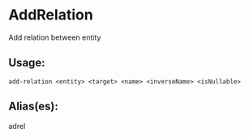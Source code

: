 # AddRelation
Add relation between entity
## Usage:
```
add-relation <entity> <target> <name> <inverseName> <isNullable>
```
## Alias(es):
adrel
